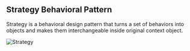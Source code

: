 ## Strategy Behavioral Pattern

Strategy is a behavioral design pattern that turns a set of behaviors into objects and makes them interchangeable inside original context object.

![Strategy](https://github.com/muarshad01/Python-Design-Patterns/blob/main/Behavioral_Design_Patterns/Strategy/images/strategy.png)

